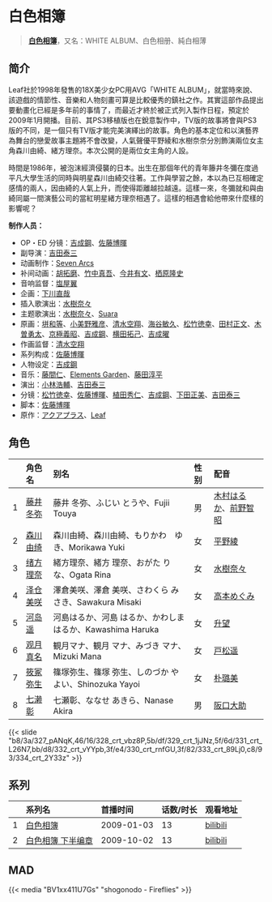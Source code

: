 # 白色相簿


> <u>**[白色相簿](https://bgm.tv/subject/993)**</u>，又名：WHITE ALBUM、白色相册、純白相薄

## 简介

Leaf社於1998年發售的18X美少女PC用AVG「WHITE ALBUM」，就當時來說、該遊戲的情節性、音樂和人物刻畫可算是比較優秀的鎮社之作。其實這部作品提出要動畫化已經是多年前的事情了，而最近才終於被正式列入製作日程，預定於2009年1月開播。目前、其PS3移植版也在銳意製作中，TV版的故事將會與PS3版的不同，是一個只有TV版才能完美演繹出的故事。角色的基本定位和以演藝界為舞台的戀愛故事主題將不會改變，人氣聲優平野綾和水樹奈奈分別飾演兩位女主角森川由綺、緒方理奈。本次公開的是兩位女主角的人設。

時間是1986年，被泡沫經濟侵襲的日本。出生在那個年代的青年籐井冬彌在度過平凡大學生活的同時與明星森川由綺交往著。工作與學習之餘，本以為已互相確定感情的兩人，因由綺的人氣上升，而使得距離越拉越遠。這樣一來，冬彌就和與由綺同屬一間演藝公司的當紅明星緒方理奈相遇了。這樣的相遇會給他帶來什麼樣的影響呢？

**制作人员：**
- OP・ED 分镜：[吉成鋼](https://bgm.tv/person/10006)、[佐藤博暉](https://bgm.tv/person/506)
- 副导演：[吉田泰三](https://bgm.tv/person/10005)
- 动画制作：[Seven Arcs](https://bgm.tv/person/7117)
- 补间动画：[胡拓磨](https://bgm.tv/person/18169)、[竹中真吾](https://bgm.tv/person/13032)、[今井有文](https://bgm.tv/person/12507)、[栖原隆史](https://bgm.tv/person/19122)
- 音响监督：[塩屋翼](https://bgm.tv/person/1452)
- 企画：[下川直哉](https://bgm.tv/person/3536)
- 插入歌演出：[水樹奈々](https://bgm.tv/person/1)
- 主题歌演出：[水樹奈々](https://bgm.tv/person/1)、[Suara](https://bgm.tv/person/5913)
- 原画：[垪和等](https://bgm.tv/person/11400)、[小美野雅彦](https://bgm.tv/person/12423)、[清水空翔](https://bgm.tv/person/11712)、[海谷敏久](https://bgm.tv/person/843)、[松竹徳幸](https://bgm.tv/person/2878)、[田村正文](https://bgm.tv/person/12608)、[木曽勇太](https://bgm.tv/person/15688)、[京極義昭](https://bgm.tv/person/14472)、[吉成鋼](https://bgm.tv/person/10006)、[横田拓己](https://bgm.tv/person/13045)、[吉成曜](https://bgm.tv/person/9752)
- 作画监督：[清水空翔](https://bgm.tv/person/11712)
- 系列构成：[佐藤博暉](https://bgm.tv/person/506)
- 人物设定：[吉成鋼](https://bgm.tv/person/10006)
- 音乐：[藤間仁](https://bgm.tv/person/2749)、[Elements Garden](https://bgm.tv/person/3619)、[藤田淳平](https://bgm.tv/person/3618)
- 演出：[小林浩輔](https://bgm.tv/person/25997)、[吉田泰三](https://bgm.tv/person/10005)
- 分镜：[松竹徳幸](https://bgm.tv/person/2878)、[佐藤博暉](https://bgm.tv/person/506)、[植田秀仁](https://bgm.tv/person/806)、[吉成鋼](https://bgm.tv/person/10006)、[下田正美](https://bgm.tv/person/278)、[吉田泰三](https://bgm.tv/person/10005)
- 脚本：[佐藤博暉](https://bgm.tv/person/506)
- 原作：[アクアプラス](https://bgm.tv/person/406)、[Leaf](https://bgm.tv/person/15724)

## 角色

|     |   角色名   |   别名  | 性别 |  配音  |
|:--- |:------  |:----      |:---  |:--   |
| 1 | [藤井冬弥](https://bgm.tv/character/327) | 藤井 冬弥、ふじい とうや、Fujii Touya | 男 | [木村はるか](https://bgm.tv/person/4785)、[前野智昭](https://bgm.tv/person/5121) |
| 2 | [森川由绮](https://bgm.tv/character/328) | 森川由綺、森川由綺、もりかわ　ゆき、Morikawa Yuki | 女 | [平野綾](https://bgm.tv/person/4158) |
| 3 | [绪方理奈](https://bgm.tv/character/329) | 緒方理奈、緒方 理奈、おがた りな、Ogata Rina | 女 | [水樹奈々](https://bgm.tv/person/1) |
| 4 | [泽仓美咲](https://bgm.tv/character/331) | 澤倉美咲、澤倉 美咲、さわくら みさき、Sawakura Misaki | 女 | [高本めぐみ](https://bgm.tv/person/4798) |
| 5 | [河岛遥](https://bgm.tv/character/332) | 河島はるか、河島 はるか、かわしま はるか、Kawashima Haruka | 女 | [升望](https://bgm.tv/person/4448) |
| 6 | [观月真名](https://bgm.tv/character/330) | 観月マナ、観月 マナ、みづき マナ、Mizuki Mana | 女 | [戸松遥](https://bgm.tv/person/4856) |
| 7 | [筱冢弥生](https://bgm.tv/character/333) | 篠塚弥生、篠塚 弥生、しのづか やよい、Shinozuka Yayoi | 女 | [朴璐美](https://bgm.tv/person/4027) |
| 8 | [七濑彰](https://bgm.tv/character/334) | 七瀬彰、ななせ あきら、Nanase Akira | 男 | [阪口大助](https://bgm.tv/person/4231) |

{{< slide "b8/3a/327_pANqK,46/16/328_crt_vbz8P,5b/df/329_crt_1jJNz,5f/6d/331_crt_L26N7,bb/d8/332_crt_vYYpb,3f/e4/330_crt_rnfGU,3f/82/333_crt_89Lj0,c8/93/334_crt_2Y33z" >}}

## 系列

|     |   系列名   |   首播时间  | 话数/时长  | 观看地址 |
|:---  |:------    |:----      |:---       |:---  |
| 1 |[白色相簿](https://bgm.tv/subject/993)| 2009-01-03 | 13 | [bilibili](https://www.bilibili.com/bangumi/play/ep19341)  |
| 2 |[白色相簿 下半编章](https://bgm.tv/subject/2586)| 2009-10-02 | 13 | [bilibili](https://www.bilibili.com/bangumi/play/ss2987)  |


## MAD

{{< media "BV1xx411U7Gs"  "shogonodo - Fireflies" >}}
